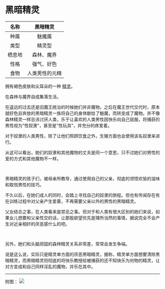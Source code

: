 # 黑暗精灵

|名称|黑暗精灵|
|:-:|:-:|
|种属|魅魔属|
|类型|精灵型|
|栖息地|森林、魔界|
|性格|强气、好色|
|食物|人类男性的元精|

拥有褐色皮肤和尖耳朵的一种 [精灵](42精灵.md)。

在森林与魔界自成集落生活。

在遥远的过去还是旧魔王统治的时候她们并非魔物。之后在魔王世代交代时，原本就好色且奔放的黑暗精灵一族将自己的身体献给了魅魔，而转变成了魔物。并不像森林精灵一样忌讳讨厌人类，乐于让喜欢的人类男性因快乐向自己屈服，将捕获的男性视为"性奴隶"，甚至是"性玩具"，并充分的疼爱着。

对于奴隶的人类男性，除了让他们照顾饮食之外，生殖方面也会使用该名奴隶来进行。

从这可以看出，她们的奴隶和其他魔物的丈夫是同一个意思，只不过她们对男性的爱的方式和其他魔物不一样。

<br>

黑暗精灵的孩子们，被母亲所教导，通过使用自己的父亲，彻底的领悟欢愉的滋味和取悦男性的技巧。

不久以后，在她们成人的同时，会踏上寻找自己的奴隶的旅程。但也有传闻存在有在训练过程中对父亲产生爱慕，不再需要父亲以外的男性的黑暗精灵。

父女结合之事，在人类看来是禁忌之事。但对于和人类有很大区别的她们来说，如果女儿想要和父亲性交的话，让那股欲望优先是理所当然的事情，据说完全不会产生对近亲相奸的厌恶感什么的吧。

<br>

另外，她们和头脑顽固的森林精灵关系非常差，常常会发生争端。

说是这么说，实际只是精灵单方面的厌恶黑暗精灵，据称，精灵单方面想要清除黑暗精灵，而黑暗精灵则彻底的将快乐教授给被捕获的还不知快乐为何物的精灵，让对方变成和自己同样淫乱的魔物，并乐在其中。

---

附图： ![](img/魔物娘图鉴I/98-99黑暗精灵.jpg)
